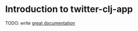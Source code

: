 # Introduction to twitter-clj-app

TODO: write [great documentation](http://jacobian.org/writing/what-to-write/)

